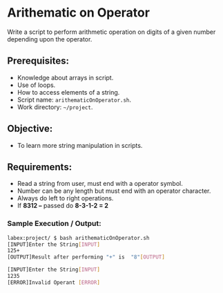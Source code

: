 # Arithematic on Operator

Write a script to perform arithmetic operation on digits of a given number depending upon the operator.

## Prerequisites:

- Knowledge about arrays in script.
- Use of loops.
- How to access elements of a string.
- Script name: `arithematicOnOperator.sh`.
- Work directory: `~/project`.

## Objective:

- To learn more string manipulation in scripts.

## Requirements:

- Read a string from user, must end with a operator symbol.
- Number can be any length but must end with an operator character.
- Always do left to right operations.
- If **8312 –** passed do **8-3-1-2 = 2**

### Sample Execution / Output:

```bash
labex:project/ $ bash arithematicOnOperator.sh 
[INPUT]Enter the String[INPUT]
125+
[OUTPUT]Result after performing "+" is  "8"[OUTPUT]
```

```bash
[INPUT]Enter the String[INPUT]
1235
[ERROR]Invalid Operant [ERROR]
```

